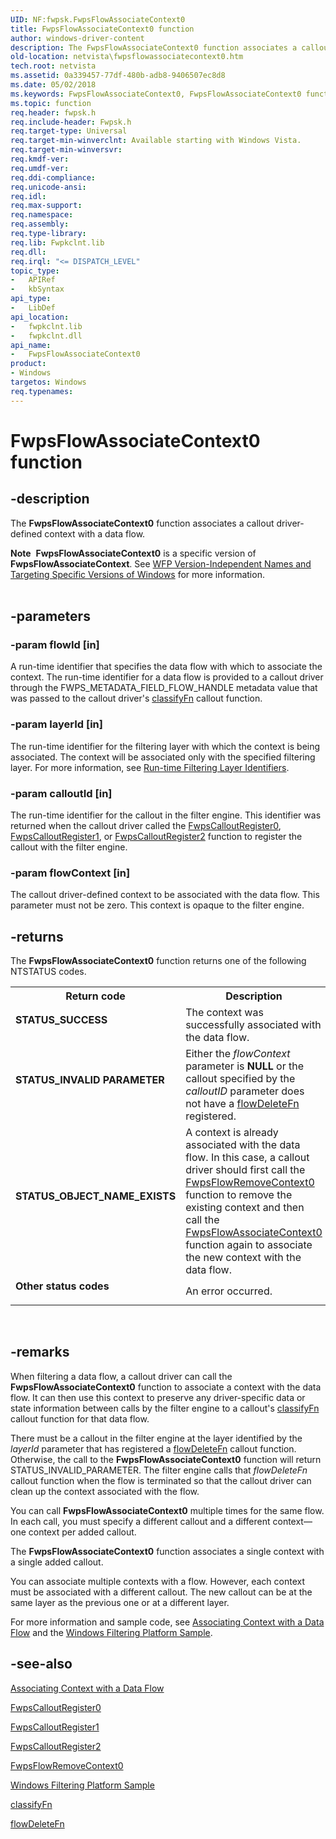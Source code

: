 ```yaml
---
UID: NF:fwpsk.FwpsFlowAssociateContext0
title: FwpsFlowAssociateContext0 function
author: windows-driver-content
description: The FwpsFlowAssociateContext0 function associates a callout driver-defined context with a data flow.Note  FwpsFlowAssociateContext0 is a specific version of FwpsFlowAssociateContext.
old-location: netvista\fwpsflowassociatecontext0.htm
tech.root: netvista
ms.assetid: 0a339457-77df-480b-adb8-9406507ec8d8
ms.date: 05/02/2018
ms.keywords: FwpsFlowAssociateContext0, FwpsFlowAssociateContext0 function [Network Drivers Starting with Windows Vista], fwpsk/FwpsFlowAssociateContext0, netvista.fwpsflowassociatecontext0, wfp_ref_2_funct_3_fwps_D-H_a700b313-fb1e-4b66-a3be-837b1a2d89b3.xml
ms.topic: function
req.header: fwpsk.h
req.include-header: Fwpsk.h
req.target-type: Universal
req.target-min-winverclnt: Available starting with Windows Vista.
req.target-min-winversvr: 
req.kmdf-ver: 
req.umdf-ver: 
req.ddi-compliance: 
req.unicode-ansi: 
req.idl: 
req.max-support: 
req.namespace: 
req.assembly: 
req.type-library: 
req.lib: Fwpkclnt.lib
req.dll: 
req.irql: "<= DISPATCH_LEVEL"
topic_type:
-	APIRef
-	kbSyntax
api_type:
-	LibDef
api_location:
-	fwpkclnt.lib
-	fwpkclnt.dll
api_name:
-	FwpsFlowAssociateContext0
product:
- Windows
targetos: Windows
req.typenames: 
---
```


# FwpsFlowAssociateContext0 function


## -description


The 
  <b>FwpsFlowAssociateContext0</b> function associates a callout driver-defined context with a data
  flow.
<div class="alert"><b>Note</b>  <b>FwpsFlowAssociateContext0</b> is a specific version of <b>FwpsFlowAssociateContext</b>. See <a href="https://msdn.microsoft.com/FBDF53E5-F7DE-4DEB-AC18-6D2BB59FE670">WFP Version-Independent Names and Targeting Specific Versions of Windows</a> for more information.</div><div> </div>

## -parameters




### -param flowId [in]

A run-time identifier that specifies the data flow with which to associate the context. The
     run-time identifier for a data flow is provided to a callout driver through the
     FWPS_METADATA_FIELD_FLOW_HANDLE metadata value that was passed to the callout driver's 
     <a href="https://msdn.microsoft.com/library/windows/hardware/ff544887">classifyFn</a> callout function.


### -param layerId [in]

The run-time identifier for the filtering layer with which the context is being associated. The context will be associated only with the specified filtering layer. For
     more information, see 
     <a href="https://msdn.microsoft.com/library/windows/desktop/aa366492">Run-time Filtering Layer
     Identifiers</a>.


### -param calloutId [in]

The run-time identifier for the callout in the filter engine. This identifier was returned when
     the callout driver called the 
     <a href="https://msdn.microsoft.com/library/windows/hardware/ff551140">FwpsCalloutRegister0</a>, 
     <a href="https://msdn.microsoft.com/library/windows/hardware/ff551143">FwpsCalloutRegister1</a>, or  <a href="https://msdn.microsoft.com/library/windows/hardware/hh439576">FwpsCalloutRegister2</a> function to
     register the callout with the filter engine.


### -param flowContext [in]

The callout driver-defined context to be associated with the data flow. This parameter must not be
     zero. This context is opaque to the filter engine.


## -returns



The 
     <b>FwpsFlowAssociateContext0</b> function returns one of the following NTSTATUS codes.

<table>
<tr>
<th>Return code</th>
<th>Description</th>
</tr>
<tr>
<td width="40%">
<dl>
<dt><b>STATUS_SUCCESS</b></dt>
</dl>
</td>
<td width="60%">
The context was successfully associated with the data flow.

</td>
</tr>
<tr>
<td width="40%">
<dl>
<dt><b>STATUS_INVALID PARAMETER</b></dt>
</dl>
</td>
<td width="60%">
Either the <i>flowContext</i> parameter is <b>NULL</b> or the callout specified by the <i>calloutID</i> parameter does not have a <a href="https://msdn.microsoft.com/65449a23-da5d-4884-b98e-030461eb019a">flowDeleteFn</a> registered.

</td>
</tr>
<tr>
<td width="40%">
<dl>
<dt><b>STATUS_OBJECT_NAME_EXISTS</b></dt>
</dl>
</td>
<td width="60%">
A context is already associated with the data flow. In this case, a callout driver should first
       call the 
       <a href="https://msdn.microsoft.com/library/windows/hardware/ff551169">FwpsFlowRemoveContext0</a> function
       to remove the existing context and then call the 
       <a href="https://msdn.microsoft.com/library/windows/hardware/ff551165">FwpsFlowAssociateContext0</a> function again to associate the new context with the data flow.

</td>
</tr>
<tr>
<td width="40%">
<dl>
<dt><b>Other status codes</b></dt>
</dl>
</td>
<td width="60%">
An error occurred.

</td>
</tr>
</table>
 




## -remarks



When filtering a data flow, a callout driver can call the 
    <b>FwpsFlowAssociateContext0</b> function to associate a context with the data flow. It can then use this
    context to preserve any driver-specific data or state information between calls by the filter engine to a
    callout's 
    <a href="https://msdn.microsoft.com/library/windows/hardware/ff544887">classifyFn</a> callout function for that data
    flow.

There must be a callout in the filter engine at the layer identified by the 
    <i>layerId</i> parameter that has registered a 
    <a href="https://msdn.microsoft.com/65449a23-da5d-4884-b98e-030461eb019a">flowDeleteFn</a> callout function. Otherwise,
    the call to the 
    <b>FwpsFlowAssociateContext0</b> function will return STATUS_INVALID_PARAMETER. The filter engine calls that 
    <i>flowDeleteFn</i> callout function when the flow is terminated so that the callout driver can clean up
    the context associated with the flow.

You can call <b>FwpsFlowAssociateContext0</b> multiple times for the same flow. In each call, you must specify a different callout and a different context—one context per added callout.

The <b>FwpsFlowAssociateContext0</b> function associates a single context with a single added callout.

You can associate multiple contexts with a flow. However, each context must be associated with a different callout. The new callout can be at the same layer as the previous one or at a different layer.

For more information and sample code, see <a href="https://msdn.microsoft.com/75f5838e-626d-4a59-810e-fec9a40640ed">Associating Context with a Data Flow</a>
and the <a href="https://go.microsoft.com/fwlink/p/?LinkId=618934">Windows Filtering Platform Sample</a>.




## -see-also




<a href="https://msdn.microsoft.com/75f5838e-626d-4a59-810e-fec9a40640ed">Associating Context with a Data Flow</a>



<a href="https://msdn.microsoft.com/library/windows/hardware/ff551140">FwpsCalloutRegister0</a>



<a href="https://msdn.microsoft.com/library/windows/hardware/ff551143">FwpsCalloutRegister1</a>



<a href="https://msdn.microsoft.com/library/windows/hardware/hh439576">FwpsCalloutRegister2</a>



<a href="https://msdn.microsoft.com/library/windows/hardware/ff551169">FwpsFlowRemoveContext0</a>



<a href="https://go.microsoft.com/fwlink/p/?LinkId=618934">Windows Filtering Platform Sample</a>



<a href="https://msdn.microsoft.com/library/windows/hardware/ff544887">classifyFn</a>



<a href="https://msdn.microsoft.com/65449a23-da5d-4884-b98e-030461eb019a">flowDeleteFn</a>
 

 

